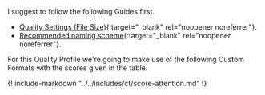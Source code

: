 <!-- markdownlint-disable MD041-->
I suggest to follow the following Guides first.

- [Quality Settings (File Size)](/Sonarr/Sonarr-Quality-Settings-File-Size/){:target="\_blank" rel="noopener noreferrer"}.
- [Recommended naming scheme](/Sonarr/Sonarr-recommended-naming-scheme/){:target="\_blank" rel="noopener noreferrer"}.

For this Quality Profile we're going to make use of the following Custom Formats with the scores given in the table.

{! include-markdown "../../includes/cf/score-attention.md" !}
<!-- markdownlint-enable MD041-->
